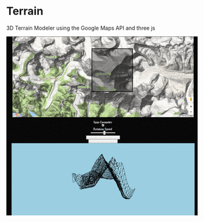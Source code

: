 # Terrain
3D Terrain Modeler using the Google Maps API and three js


![alt tag](https://github.com/BrianSantoso/images/blob/master/Terrain/test45.gif)
